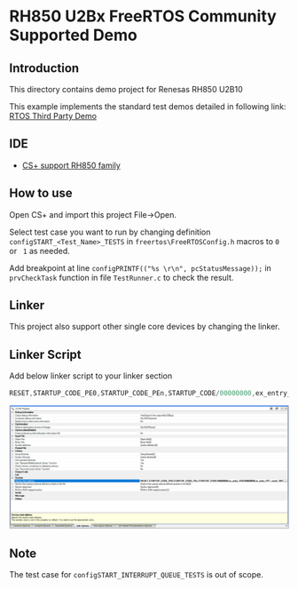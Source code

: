 # RH850 U2Bx FreeRTOS Community Supported Demo

## Introduction
This directory contains demo project for Renesas RH850 U2B10

This example implements the standard test demos detailed in following link: [RTOS Third Party Demo](https://github.com/FreeRTOS/FreeRTOS/blob/main/FreeRTOS/Demo/ThirdParty/Template/README.md)

## IDE
- [CS+ support RH850 family](https://www.renesas.com/en/software-tool/cs?srsltid=AfmBOoqK5LDXK_CY45rHXBlWg4XojnYUopLwSC9DjUXsDYs4pa0oTZke#downloads)

## How to use
Open CS+ and import this project File->Open.

Select test case you want to run by changing definition `configSTART_<Test_Name>_TESTS` in `freertos\FreeRTOSConfig.h` macros to `0` or ` 1` as needed.

Add breakpoint at line `configPRINTF(("%s \r\n", pcStatusMessage));` in `prvCheckTask` function in file `TestRunner.c` to check the result.

## Linker

This project also support other single core devices by changing the linker.

## Linker Script
Add below linker script to your linker section
```c
RESET,STARTUP_CODE_PE0,STARTUP_CODE_PEn,STARTUP_CODE/00000000,ex_entry_PE0/00000800,ex_entry_PE1,.const,.INIT_BSEC.const,.INIT_DSEC.const,.data,.text/00005000,ex_entry_PE2/00035000,.stack_pe2.bss/FD800000,.stack_pe1.bss/FDA00000,.stack.bss,.data.R,.bss/FDC00000,.mev_address.bss/FE000000
```
![Linker section](../Image//Linker.png)


## Note
The test case for `configSTART_INTERRUPT_QUEUE_TESTS` is out of scope.